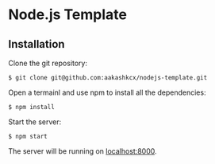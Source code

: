 # Node.js Template

## Installation

Clone the git repository:

```shell
$ git clone git@github.com:aakashkcx/nodejs-template.git
```
Open a termainl and use npm to install all the dependencies:

```shell
$ npm install
```

Start the server:

```shell
$ npm start
```

The server will be running on [localhost:8000](http://localhost:8000/).